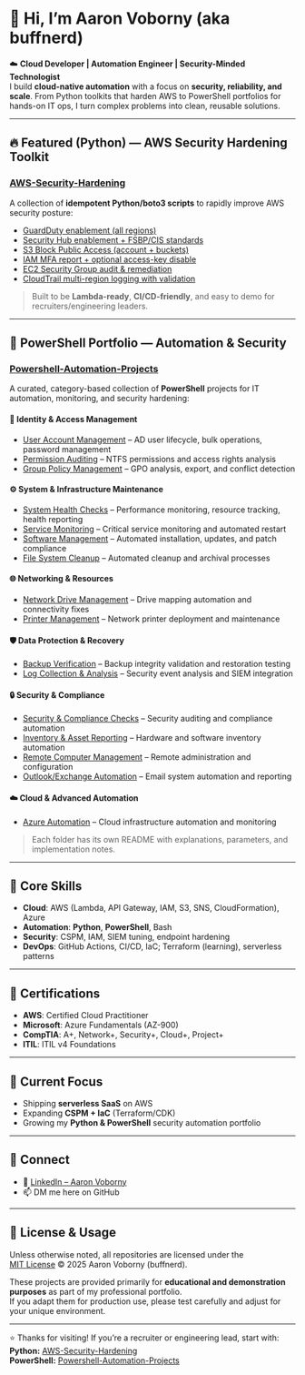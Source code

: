 # 👋 Hi, I’m Aaron Voborny (aka **buffnerd**)

☁️ **Cloud Developer | Automation Engineer | Security-Minded Technologist**  
I build **cloud-native automation** with a focus on **security, reliability, and scale**. From Python toolkits that harden AWS to PowerShell portfolios for hands-on IT ops, I turn complex problems into clean, reusable solutions.

---

## 🔥 Featured (Python) — AWS Security Hardening Toolkit
### [AWS-Security-Hardening](https://github.com/buffnerd/AWS-Security-Hardening)
A collection of **idempotent Python/boto3 scripts** to rapidly improve AWS security posture:

- [GuardDuty enablement (all regions)](https://github.com/buffnerd/AWS-Security-Hardening/blob/main/docs/tools/guardduty.md)  
- [Security Hub enablement + FSBP/CIS standards](https://github.com/buffnerd/AWS-Security-Hardening/blob/main/docs/tools/securityhub.md)  
- [S3 Block Public Access (account + buckets)](https://github.com/buffnerd/AWS-Security-Hardening/blob/main/docs/tools/s3_bpa.md)  
- [IAM MFA report + optional access-key disable](https://github.com/buffnerd/AWS-Security-Hardening/blob/main/docs/tools/iam_mfa.md)  
- [EC2 Security Group audit & remediation](https://github.com/buffnerd/AWS-Security-Hardening/blob/main/docs/tools/sg_audit.md)  
- [CloudTrail multi-region logging with validation](https://github.com/buffnerd/AWS-Security-Hardening/blob/main/docs/tools/cloudtrail.md)  

> Built to be **Lambda-ready**, **CI/CD-friendly**, and easy to demo for recruiters/engineering leaders.

---

## 🧰 PowerShell Portfolio — Automation & Security
### [Powershell-Automation-Projects](https://github.com/buffnerd/Powershell-Automation-Projects)  
A curated, category-based collection of **PowerShell** projects for IT automation, monitoring, and security hardening:

#### 🔐 Identity & Access Management
- [User Account Management](https://github.com/buffnerd/Powershell-Automation-Projects/blob/master/Identity-Access-Management/UserAccountManagement) – AD user lifecycle, bulk operations, password management  
- [Permission Auditing](https://github.com/buffnerd/Powershell-Automation-Projects/blob/master/Identity-Access-Management/PermissionAuditing) – NTFS permissions and access rights analysis  
- [Group Policy Management](https://github.com/buffnerd/Powershell-Automation-Projects/blob/master/Identity-Access-Management/GroupPolicyManagement) – GPO analysis, export, and conflict detection  

#### ⚙️ System & Infrastructure Maintenance
- [System Health Checks](https://github.com/buffnerd/Powershell-Automation-Projects/blob/master/System-Infrastructure-Maintenance/SystemHealthChecks) – Performance monitoring, resource tracking, health reporting  
- [Service Monitoring](https://github.com/buffnerd/Powershell-Automation-Projects/blob/master/System-Infrastructure-Maintenance/ServiceMonitoring) – Critical service monitoring and automated restart  
- [Software Management](https://github.com/buffnerd/Powershell-Automation-Projects/blob/master/System-Infrastructure-Maintenance/SoftwareManagement) – Automated installation, updates, and patch compliance  
- [File System Cleanup](https://github.com/buffnerd/Powershell-Automation-Projects/blob/master/System-Infrastructure-Maintenance/FileSystemCleanup) – Automated cleanup and archival processes  

#### 🌐 Networking & Resources
- [Network Drive Management](https://github.com/buffnerd/Powershell-Automation-Projects/blob/master/Networking-Resources/NetworkDriveManagement) – Drive mapping automation and connectivity fixes  
- [Printer Management](https://github.com/buffnerd/Powershell-Automation-Projects/blob/master/Networking-Resources/PrinterManagement) – Network printer deployment and maintenance  

#### 🛡️ Data Protection & Recovery
- [Backup Verification](https://github.com/buffnerd/Powershell-Automation-Projects/blob/master/Data-Protection-Recovery/BackupVerification) – Backup integrity validation and restoration testing  
- [Log Collection & Analysis](https://github.com/buffnerd/Powershell-Automation-Projects/blob/master/Data-Protection-Recovery/LogCollectionAnalysis) – Security event analysis and SIEM integration  

#### 🔒 Security & Compliance
- [Security & Compliance Checks](https://github.com/buffnerd/Powershell-Automation-Projects/blob/master/Security-Compliance/SecurityComplianceChecks) – Security auditing and compliance automation  
- [Inventory & Asset Reporting](https://github.com/buffnerd/Powershell-Automation-Projects/blob/master/Security-Compliance/InventoryAssetReporting) – Hardware and software inventory automation  
- [Remote Computer Management](https://github.com/buffnerd/Powershell-Automation-Projects/blob/master/Security-Compliance/RemoteComputerManagement) – Remote administration and configuration  
- [Outlook/Exchange Automation](https://github.com/buffnerd/Powershell-Automation-Projects/blob/master/Security-Compliance/OutlookExchangeAutomation) – Email system automation and reporting  

#### ☁️ Cloud & Advanced Automation
- [Azure Automation](https://github.com/buffnerd/Powershell-Automation-Projects/blob/master/categories/AzureAutomation) – Cloud infrastructure automation and monitoring  

> Each folder has its own README with explanations, parameters, and implementation notes.

---

## 🔧 Core Skills
- **Cloud**: AWS (Lambda, API Gateway, IAM, S3, SNS, CloudFormation), Azure  
- **Automation**: **Python**, **PowerShell**, Bash  
- **Security**: CSPM, IAM, SIEM tuning, endpoint hardening  
- **DevOps**: GitHub Actions, CI/CD, IaC; Terraform (learning), serverless patterns  

---

## 📜 Certifications
- **AWS**: Certified Cloud Practitioner  
- **Microsoft**: Azure Fundamentals (AZ-900)  
- **CompTIA**: A+, Network+, Security+, Cloud+, Project+  
- **ITIL**: ITIL v4 Foundations  

---

## 🚀 Current Focus
- Shipping **serverless SaaS** on AWS  
- Expanding **CSPM + IaC** (Terraform/CDK)  
- Growing my **Python & PowerShell** security automation portfolio  

---

## 🤳 Connect
- 💼 [LinkedIn – Aaron Voborny](https://www.linkedin.com/in/aaronvoborny)  
- 📫 DM me here on GitHub  

---

## 📄 License & Usage

Unless otherwise noted, all repositories are licensed under the  
[MIT License](https://opensource.org/licenses/MIT) © 2025 Aaron Voborny (buffnerd).  

These projects are provided primarily for **educational and demonstration purposes** as part of my professional portfolio.  
If you adapt them for production use, please test carefully and adjust for your unique environment.

---

⭐ Thanks for visiting! If you’re a recruiter or engineering lead, start with:  
**Python:** [AWS-Security-Hardening](https://github.com/buffnerd/AWS-Security-Hardening)  
**PowerShell:** [Powershell-Automation-Projects](https://github.com/buffnerd/Powershell-Automation-Projects)  


<!---
buffnerd/buffnerd is a ✨ special ✨ repository because its `README.md` (this file) appears on your GitHub profile.
You can click the Preview link to take a look at your changes.
--->
